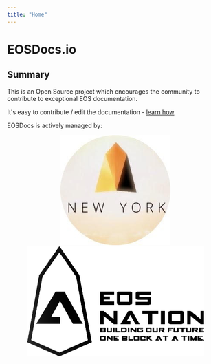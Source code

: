 ```yaml
---
title: "Home"
---
```


# EOSDocs.io

## Summary

This is an Open Source project which encourages the community to contribute to exceptional EOS documentation. 

It's easy to contribute / edit the documentation - [learn how](/howtoedit)

EOSDocs is actively managed by:

<center>

<div style="display: inline-block;">
<a href="https://www.eosnewyork.io/"><img src="images/EOSNewYork.jpg"></a>	
</div>

<div style="display: inline-block;">
<a href="https://eosnation.io/"><img src="images/EOSNation_black.png"></a>
</div>
	
</center>

